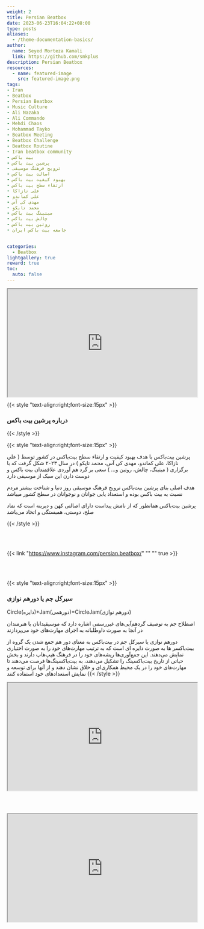 ```yaml
---
weight: 2
title: Persian Beatbox
date: 2023-06-23T16:04:22+08:00
type: posts
aliases:
  - /theme-documentation-basics/
author:
  name: Seyed Morteza Kamali
  link: https://github.com/smkplus
description: Persian Beatbox
resources:
  - name: featured-image
    src: featured-image.png
tags:
- Iran
- Beatbox
- Persian Beatbox
- Music Culture
- Ali Nazaka
- Ali Commando
- Mehdi Chaos
- Mohammad Tayko
- Beatbox Meeting
- Beatbox Challenge
- Beatbox Routine
- Iran beatbox community
- بیت باکس
- پرشین بیت باکس
- ترویج فرهنگ موسیقی
- اصالت بیت باکس
- بهبود کیفیت بیت باکس
- ارتقاء سطح بیت باکس
- علی نازاکا
- علی کماندو
- مهدی کی آس
- محمد تایکو
- میتینگ بیت باکس
- چالش بیت باکس
- روتین بیت باکس
- جامعه بیت باکس ایران

  
categories:
  - Beatbox
lightgallery: true
reward: true
toc:
  auto: false
---
```


<style>.h_iframe-aparat_embed_frame{position:relative;}.h_iframe-aparat_embed_frame .ratio{display:block;width:100%;height:auto;}.h_iframe-aparat_embed_frame iframe{position:absolute;top:0;left:0;width:100%;height:100%;}</style><div class="h_iframe-aparat_embed_frame"><span style="display: block;padding-top: 57%"></span><iframe src="https://www.aparat.com/video/video/embed/videohash/sXFjD/vt/frame"  allowFullScreen="true" webkitallowfullscreen="true" mozallowfullscreen="true"></iframe></div>

{{< style "text-align:right;font-size:15px" >}}

<h3> درباره پرشین بیت باکس </h3>


{{< /style >}}

{{< style "text-align:right;font-size:15px" >}}



پرشین بیت‌باکس با هدف بهبود کیفیت و ارتقاء سطح  بیت‌باکس در کشور توسط ( علی نازاکا، علی کماندو، مهدی کی آس، محمد تایکو ) در سال ۲۰۲۳ شکل گرفت
که با برگزاری ( میتینگ، چالش، روتین و... ) سعی بر گرد هم آوردی علاقمندان بیت باکس و دوست دارن این سبک از موسیقی دارد

هدف اصلی بنای پرشین بیت‌باکس ترویج فرهنگ موسیقی روز دنیا و شناخت بیشتر مردم نسبت به بیت باکس بوده و استعداد یابی جوانان و نوجوانان در سطح کشور میباشد

پرشین بیت‌باکس همانطور که از نامش پیداست دارای اصالتی کهن و دیرینه است که نماد صلح، دوستی، همبستگی و اتحاد می‌باشد 


{{< /style >}}



<br></br>

{{< link "https://www.instagram.com/persian.beatbox/" "" "" true >}}

<br></br>


{{< style "text-align:right;font-size:15px" >}}

<h3> سیرکل جم یا دورهم نوازی </h3>


Circle(دایره)+Jam(دورهمی)=CircleJam(دورهم نوازی)

اصطلاح جم به توصیف گردهم‌آیی‌های غیررسمی اشاره دارد که موسیقیدانان یا هنرمندان در آنجا به صورت داوطلبانه به اجرای مهارت‌های خود می‌پردازند

دورهم‌ نوازی یا سیرکل جم در بیت‌باکس به معنای دور هم جمع شدن یک گروه از بیت‌باکسر ها به صورت دایره ای است که به ترتیب مهارت‌های خود را به صورت اختیاری نمایش می‌دهند. این جمع‌آوری‌ها ریشه‌های خود را در فرهنگ هیپ‌هاپ دارند و بخش حیاتی از تاریخ بیت‌باکسینگ را تشکیل می‌دهند، به بیت‌باکسینگ‌ها فرصت می‌دهند تا مهارت‌های خود را در یک محیط همکاری‌ای و خلاق نشان دهند و از آنها برای توسعه و نمایش استعدادهای خود استفاده کنند
{{< /style >}}


<style>.h_iframe-aparat_embed_frame{position:relative;}.h_iframe-aparat_embed_frame .ratio{display:block;width:100%;height:auto;}.h_iframe-aparat_embed_frame iframe{position:absolute;top:0;left:0;width:100%;height:100%;}</style><div class="h_iframe-aparat_embed_frame"><span style="display: block;padding-top: 57%"></span><iframe src="https://www.aparat.com/video/video/embed/videohash/TQbEm/vt/frame"  allowFullScreen="true" webkitallowfullscreen="true" mozallowfullscreen="true"></iframe></div>

<br></br>

<style>.h_iframe-aparat_embed_frame{position:relative;}.h_iframe-aparat_embed_frame .ratio{display:block;width:100%;height:auto;}.h_iframe-aparat_embed_frame iframe{position:absolute;top:0;left:0;width:100%;height:100%;}</style><div class="h_iframe-aparat_embed_frame"><span style="display: block;padding-top: 57%"></span><iframe src="https://www.aparat.com/video/video/embed/videohash/CQO5U/vt/frame"  allowFullScreen="true" webkitallowfullscreen="true" mozallowfullscreen="true"></iframe></div>
